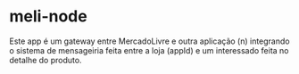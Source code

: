 # meli-node
Este app é um gateway entre MercadoLivre e outra aplicação (n) integrando o sistema de mensageiria feita entre a loja (appId) e um interessado feita no detalhe do produto.
